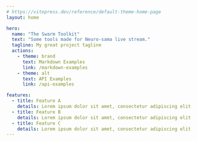 ```yaml
---
# https://vitepress.dev/reference/default-theme-home-page
layout: home

hero:
  name: "The Swarm Toolkit"
  text: "Some tools made for Neuro-sama live stream."
  tagline: My great project tagline
  actions:
    - theme: brand
      text: Markdown Examples
      link: /markdown-examples
    - theme: alt
      text: API Examples
      link: /api-examples

features:
  - title: Feature A
    details: Lorem ipsum dolor sit amet, consectetur adipiscing elit
  - title: Feature B
    details: Lorem ipsum dolor sit amet, consectetur adipiscing elit
  - title: Feature C
    details: Lorem ipsum dolor sit amet, consectetur adipiscing elit
---
```


